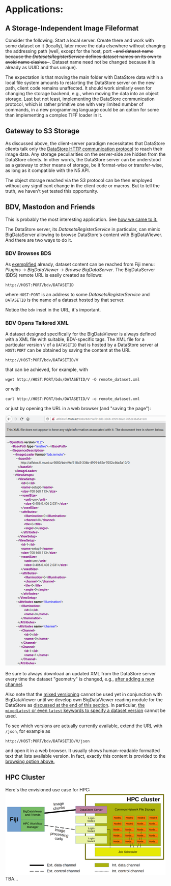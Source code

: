 # Applications:

## A Storage-Independent Image Fileformat
Consider the following. Start a local server.
Create there and work with some dataset on it (locally), later move the data elsewhere without
changing the addressing path (well, except for the host, port ~~~and dataset name because the
*DatasetsRegisterService* defines dataset names on its own to avoid name clashes~~~.
Dataset name need not be changed because it is already as UUID and thus unique).

The expectation is that moving the main folder with DataStore data within a local file
system amounts to restarting the DataStore server on the new path, client code remains
unaffected. It should work similarly even for changing the storage backend, e.g., when
moving the data into an object storage. Last but not least, implementing the DataStore
communication protocol, which is rather primitive one with very limited number of commands,
in a new programming language could be an option for some than implementing a complex TIFF
loader in it.

## Gateway to S3 Storage
As discussed above, the client-server paradigm necessitates that DataStore clients
talk only the [DataStore HTTP communication protocol](https://docs.google.com/document/d/1ZeLc83dyNE9USBuvSCLEVGK-zQzUKFb7VGhOlVIRBvU/edit)
to reach their image data. Any storage peculiarities on the server-side are hidden
from the DataStore clients. In other words, the DataStore server can be understood as
a gateway to other means of storage, be it format-wise or transfer-wise, as long as it
compatible with the N5 API.

The object storage reached via the S3 protocol can be then
employed without any significant change in the client code or macros.
But to tell the truth, we haven't yet tested this opportunity.

## BDV, Mastodon and Friends
This is probably the most interesting application. See [how we came to it.](HISTORY.md)

The DataStore server, its *DatasetsRegisterService* in particular, can mimic BigDataServer
allowing to browse DataStore's content with BigDataViewer. And there are two ways to do it.

### BDV Browses BDS
As [exemplified](../README.md#testing-it-with-bigdataviewer) already, dataset content
can be reached from Fiji menu: *Plugins* -> *BigDataViewer* -> *Browse BigDataServer*.
The BigDataServer (BDS) remote URL is easily created as follows:

```
http://HOST:PORT/bdv/DATASETID
```

where `HOST:PORT` is an address to some *DatasetsRegisterService*
and `DATASETID` is the name of a dataset hosted by that server.

Notice the `bdv` inset in the URL, it's important.

### BDV Opens Tailored XML
A dataset designed specifically for the BigDataViewer is always defined with a XML file
with suitable, BDV-specific tags. The XML file for a particular version `V` of a `DATASETID`
that is hosted by a DataStore server at `HOST:PORT` can be obtained by saving the content at
the URL

```
http://HOST:PORT/bdv/DATASETID/V
```

that can be achieved, for example, with

```
wget http://HOST:PORT/bdv/DATASETID/V -O remote_dataset.xml
```

or with

```
curl http://HOST:PORT/bdv/DATASETID/V -o remote_dataset.xml
```

or just by opening the URL in a web browser (and "saving the page"):

![Example of a dataset XML description](imgs/example_of_dataset_xml.png)

Be sure to always download an updated XML from the DataStore server
every time the dataset "geometry" is changed, e.g.,
[after adding a new channel](FEATURES.md#adding-a-new-channel-to-existing-dataset).

Also note that the [mixed versioning](FEATURES.md#mixing-of-versions) cannot be used yet in conjunction
with BigDataViewer until we develop own BigDataViewer reading module for the DataStore as
[discussed at the end of this section](DESCRIPTION.md#connection-scheme). In particular,
[the `mixedLatest` or even `latest` keywords to specify a dataset version](DESCRIPTION.md#versions-of-data)
cannot be used.

To see which versions are actually currently available, extend the URL
with `/json`, for example as

```
http://HOST:PORT/bdv/DATASETID/V/json
```

and open it in a web browser. It usually shows human-readable formatted text that lists available version.
In fact, exactly this content is provided to the [browsing option above.](#bdv-browses-bds)

## HPC Cluster
Here's the envisioned use case for HPC:
![DataStore within HPC context](imgs/application_context.png)
TBA...
